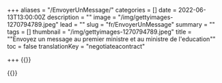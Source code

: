 +++
aliases = "/EnvoyerUnMessage/"
categories = []
date = 2022-06-13T13:00:00Z
description = ""
image = "/img/gettyimages-1270794789.jpeg"
lead = ""
slug = "fr/EnvoyerUnMessage"
summary = ""
tags = []
thumbnail = "/img/gettyimages-1270794789.jpeg"
title = "\"Envoyez un message au premier ministre et au ministre de l'education\""
toc = false
translationKey = "negotiateacontract"

+++
{{<rawhtml>}}
  <div id="newmode-embed-35267-49778"></div>
  <script>
    (function(n,e,w,m,o,d){m=n.createElement(e);m.async=1;m.src=w;
    o=n.getElementsByTagName(e)[0];o.parentNode.insertBefore(m,o);
    })(document,'script','//engage.newmode.net/embed/35267/49778.js');
  </script>
{{</rawhetml>}}